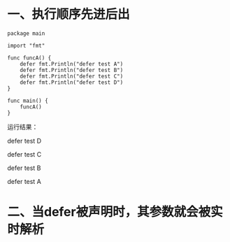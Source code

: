# 一、执行顺序先进后出

```
package main

import "fmt"

func funcA() {
    defer fmt.Println("defer test A")
    defer fmt.Println("defer test B")
    defer fmt.Println("defer test C")
    defer fmt.Println("defer test D")
}

func main() {
    funcA()
}
```

运行结果：

defer test D

defer test C

defer test B

defer test A

# 二、当defer被声明时，其参数就会被实时解析



